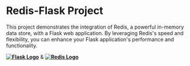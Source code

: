 # Redis-Flask Project

This project demonstrates the integration of Redis, a powerful in-memory data store, with a Flask web application. By leveraging Redis's speed and flexibility, you can enhance your Flask application's performance and functionality.

**[![Flask Logo](https://flask.palletsprojects.com/en/2.3.x/_static/flask-logo.png)](https://flask.palletsprojects.com/en/2.3.x/)** & **[![Redis Logo](https://redis.io/assets/img/redis-rose.svg)](https://redis.io/)**
